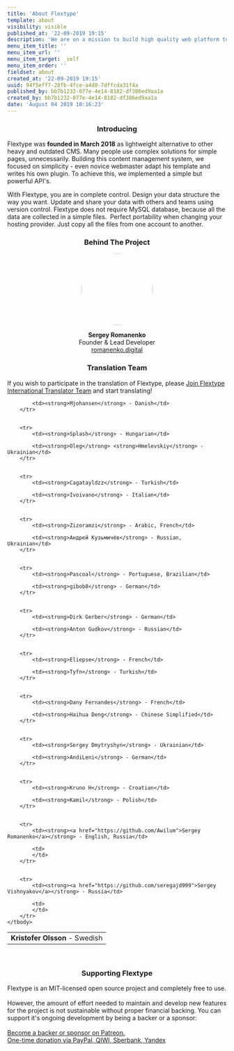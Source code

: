 ```yaml
---
title: 'About Flextype'
template: about
visibility: visible
published_at: '22-09-2019 19:15'
description: 'We are on a mission to build high quality web platform to develop fast, flexible, easier to manage websites with Flextype!'
menu_item_title: ''
menu_item_url: ''
menu_item_target: _self
menu_item_order: ''
fieldset: about
created_at: '22-09-2019 19:15'
uuid: 94f5eff7-28fb-4fce-a4d0-7dffcda31f4a
published_by: bb7b1232-077e-4e14-8182-df386ed9aa1a
created_by: bb7b1232-077e-4e14-8182-df386ed9aa1a
date: 'August 04 2019 10:16:23'
---
```


<h3 class="h3" style="text-align: center;">Introducing</h3>

<p>Flextype was <strong>founded in March 2018</strong> as lightweight alternative to other heavy and outdated CMS. Many people use complex solutions for simple pages, unnecessarily. Building this content management system, we focused on simplicity - even novice webmaster adapt his template and writes his own plugin. To achieve this, we implemented a simple but powerful API's.</p>

<p>With Flextype, you are in complete control. Design your data structure the way you want. Update and share your data with others and teams using version control. Flextype does not require MySQL database, because all the data are collected in a simple files. &nbsp;Perfect portability when changing your hosting provider. Just copy all the files from one account to another.&nbsp;</p>

<h3 class="h3" style="text-align: center;">Behind The Project</h3>

<p style="text-align:center;">
  <img alt="" src="https://avatars0.githubusercontent.com/u/477114?s=460&v=4" style="border-radius:50%; width: 164px;" /><br />
</p>

<p style="text-align:center;">
  <strong>Sergey Romanenko</strong><br /> Founder & Lead Developer<br />
<a href="http://romanenko.digital">romanenko.digital</a></p>

<h3 class="h3" style="text-align: center;">Translation Team</h3>

<p>If you wish to participate in the translation of Flextype, please <a href="https://crowdin.com/project/flextype/invite">Join Flextype International Translator Team</a> and start translating!</p>

<table class="table">
    <tbody>
        <tr>
            <td><strong>Kristofer Olsson</strong> - Swedish</td>

            <td><strong>Mjohansen</strong> - Danish</td>
        </tr>


        <tr>
            <td><strong>Splash</strong> - Hungarian</td>

            <td><strong>Oleg</strong> <strong>Hmelevskiy</strong> - Ukrainian</td>
        </tr>


        <tr>
            <td><strong>Cagatayldzz</strong> - Turkish</td>

            <td><strong>Ivoivano</strong> - Italian</td>
        </tr>


        <tr>
            <td><strong>Zizoramzi</strong> - Arabic, French</td>

            <td><strong>Андрей Кузьмичёв</strong> - Russian, Ukrainian</td>
        </tr>


        <tr>
            <td><strong>Pascoal</strong> - Portuguese, Brazilian</td>

            <td><strong>gibob8</strong> - German</td>
        </tr>


        <tr>
            <td><strong>Dirk Gerber</strong> - German</td>

            <td><strong>Anton Gudkov</strong> - Russian</td>
        </tr>


        <tr>
            <td><strong>Eliepse</strong> - French</td>

            <td><strong>Tyfn</strong> - Turkish</td>
        </tr>


        <tr>
            <td><strong>Dany Fernandes</strong> - French</td>

            <td><strong>Haihua Deng</strong> - Chinese Simplified</td>
        </tr>


        <tr>
            <td><strong>Sergey Dmytryshyn</strong> - Ukrainian</td>

            <td><strong>AndiLeni</strong> - German</td>
        </tr>


        <tr>
            <td><strong>Kruno H</strong> - Croatian</td>

            <td><strong>Kamil</strong> - Polish</td>
        </tr>


        <tr>
            <td><strong><a href="https://github.com/Awilum">Sergey Romanenko</a></strong> - English, Russia</td>

            <td>
            </td>
        </tr>


        <tr>
            <td><strong><a href="https://github.com/seregajd999">Sergey Vishnyakov</a></strong> - Russia</td>

            <td>
            </td>
        </tr>
    </tbody>
</table>

<br />

<h3 class="h3" style="text-align: center;">Supporting Flextype</h3>

<p>
  Flextype is an MIT-licensed open source project and completely free to use.<br /> <br /> However, the amount of effort needed to maintain and develop new features for the project is not sustainable without proper financial backing. You can support it's ongoing development by being a backer or a sponsor:<br /> <br />
<a href="https://www.patreon.com/awilum">Become a backer or sponsor on Patreon.</a><br />
<a href="http://flextype.org/en/one-time-donation">One-time donation via PayPal, QIWI, Sberbank, Yandex</a>

</p>

<br /> <br /> <br /> <br />